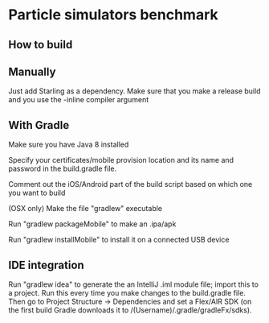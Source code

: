 Particle simulators benchmark
==========


How to build
------------

Manually
---
Just add Starling as a dependency. Make sure that you make a release build and you use the -inline compiler argument

With Gradle
---

Make sure you have Java 8 installed

Specify your certificates/mobile provision location and its name and password in the build.gradle file.

Comment out the iOS/Android part of the build script based on which one you want to build

(OSX only) Make the file "gradlew" executable

Run "gradlew packageMobile" to make an .ipa/apk

Run "gradlew installMobile" to install it on a connected USB device


IDE integration
---------------

Run "gradlew idea" to generate the an IntelliJ .iml module file; import this to a project. Run this every time you make changes to the build.gradle file. Then go to Project Structure -> Dependencies and set a Flex/AIR SDK (on the first build Gradle downloads it to /(Username)/.gradle/gradleFx/sdks).
